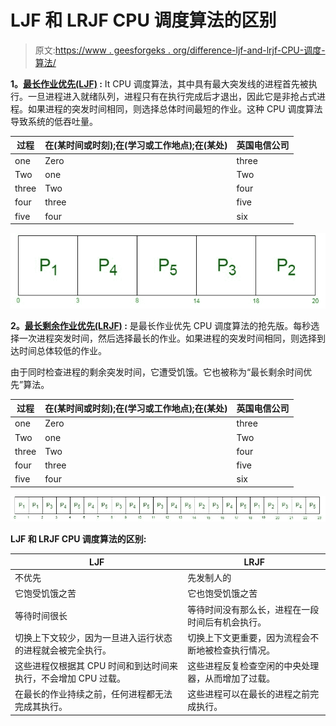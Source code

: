 # LJF 和 LRJF CPU 调度算法的区别

> 原文:[https://www . geesforgeks . org/difference-ljf-and-lrjf-CPU-调度-算法/](https://www.geeksforgeeks.org/difference-between-ljf-and-lrjf-cpu-scheduling-algorithms/)

**1。[最长作业优先(LJF)](https://www.geeksforgeeks.org/longest-job-first-ljf-cpu-scheduling-algorithm/) :**
It CPU 调度算法，其中具有最大突发线的进程首先被执行。一旦进程进入就绪队列，进程只有在执行完成后才退出，因此它是非抢占式进程。如果进程的突发时间相同，则选择总体时间最短的作业。这种 CPU 调度算法导致系统的低吞吐量。

<center>

| 过程 | 在(某时间或时刻);在(学习或工作地点);在(某处) | 英国电信公司 |
| --- | --- | --- |
| one | Zero | three |
| Two | one | Two |
| three | Two | four |
| four | three | five |
| five | four | six |

</center>

![](img/c47b17f73105e90bb4b9dd4e59781664.png)

**2。[最长剩余作业优先(LRJF)](https://www.geeksforgeeks.org/longest-remaining-time-first-lrtf-cpu-scheduling-algorithm/) :**
是最长作业优先 CPU 调度算法的抢先版。每秒选择一次进程突发时间，然后选择最长的作业。如果进程的突发时间相同，则选择到达时间总体较低的作业。

由于同时检查进程的剩余突发时间，它遭受饥饿。它也被称为“最长剩余时间优先”算法。

<center>

| 过程 | 在(某时间或时刻);在(学习或工作地点);在(某处) | 英国电信公司 |
| --- | --- | --- |
| one | Zero | three |
| Two | one | Two |
| three | Two | four |
| four | three | five |
| five | four | six |

</center>

![](img/36fb2252e8557767fc8d320ce77f4073.png)

**LJF 和 LRJF CPU 调度算法的区别:**

<center>

| LJF | LRJF |
| --- | --- |
| 不优先 | 先发制人的 |
| 它饱受饥饿之苦 | 它也饱受饥饿之苦 |
| 等待时间很长 | 等待时间没有那么长，进程在一段时间后有机会执行。 |
| 切换上下文较少，因为一旦进入运行状态的进程就会被完全执行。 | 切换上下文更重要，因为流程会不断地被检查执行情况。 |
| 这些进程仅根据其 CPU 时间和到达时间来执行，不会增加 CPU 过载。 | 这些进程反复检查空闲的中央处理器，从而增加了过载。 |
| 在最长的作业持续之前，任何进程都无法完成其执行。 | 这些进程可以在最长的进程之前完成执行。 |

</center>
